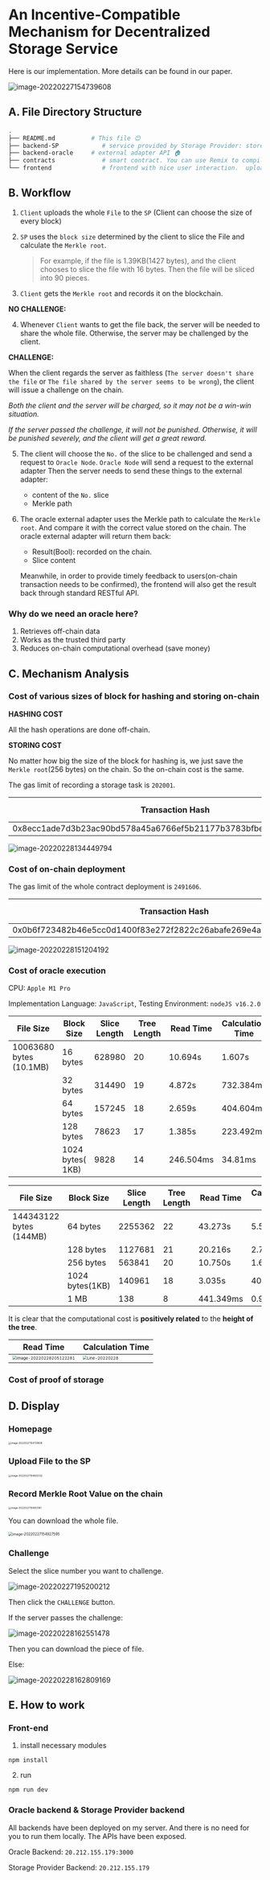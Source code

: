 # An Incentive-Compatible Mechanism for Decentralized Storage Service

Here is our implementation. More details can be found in our paper.

<img src="https://tva1.sinaimg.cn/large/e6c9d24egy1gzs49jdt8aj21hc0u0q5w.jpg" alt="image-20220227154739608" style="zoom: 100%;" />

## A. File Directory Structure

```bash
.
├── README.md          # This file 😊
├── backend-SP			  # service provided by Storage Provider: store file📦 / download file⏬ APIs
├── backend-oracle     # external adapter API 🏠
├── contracts			  # smart contract. You can use Remix to compile and deploy it.
└── frontend			  # frontend with nice user interaction.  upload⏫ / download⏬ / on-chain operation👝
```

## B. Workflow

1. `Client` uploads the whole  `File`  to the `SP`  (Client can choose the size of every block)

2. `SP` uses the `block size` determined by the client to slice the File and calculate the `Merkle root`.

   > For example, if the file is 1.39KB(1427 bytes), and the client chooses to slice the file with 16 bytes. Then the file will be sliced into 90 pieces.

3. `Client` gets the `Merkle root` and records it on the blockchain.

**NO CHALLENGE:**

4. Whenever `Client` wants to get the file back, the server will be needed to share the whole file. Otherwise, the server may be challenged by the client. 

**CHALLENGE:**

When the client regards the server as faithless (`The server doesn't share the file` or `The file shared by the server seems to be wrong`), the client will issue a challenge on the chain.

*Both the client and the server will be charged, so it may not be a win-win situation.*

*If the server passed the challenge, it will not be punished. Otherwise, it will be punished severely, and the client will get a great reward.*

5. The client will choose the `No.` of the slice to be challenged and send a request to `Oracle Node`. `Oracle Node` will send a request to the external adapter Then the server needs to send these things to the external adapter:

   * content of the `No.` slice
   * Merkle path

6. The oracle external adapter uses the Merkle path to calculate the `Merkle root`. And compare it with the correct value stored on the chain. The oracle external adapter will return them back:

   * Result(Bool): recorded on the chain.
   * Slice content

   Meanwhile, in order to provide timely feedback to users(on-chain transaction needs to be confirmed), the frontend will also get the result back through standard RESTful API. 

### Why do we need an oracle here?

1. Retrieves off-chain data
2. Works as the trusted third party
3. Reduces on-chain computational overhead (save money)

## C. Mechanism Analysis

### Cost of various sizes of block for hashing and storing on-chain

**HASHING COST**

All the hash operations are done off-chain.

**STORING COST**

No matter how big the size of the block for hashing is, we just save the `Merkle root`(256 bytes) on the chain. So the on-chain cost is the same.

The gas limit of recording a storage task is `202001`.

| Transaction Hash                                             | Gas Limit | Fee(Ether)               |
| ------------------------------------------------------------ | --------- | ------------------------ |
| 0x8ecc1ade7d3b23ac90bd578a45a6766ef5b21177b3783bfbeb3024ac34f85152 | 202001    | 0**.**000000000001616008 |

![image-20220228134449794](https://tva1.sinaimg.cn/large/e6c9d24egy1gzt6c1b8fzj21p00muada.jpg)

### Cost of on-chain deployment

The gas limit of the whole contract deployment is `2491606`. 

| Transaction Hash                                             | Gas Limit | Fee(Ether)               |
| ------------------------------------------------------------ | --------- | ------------------------ |
| 0x0b6f723482b46e5cc0d1400f83e272f2822c26abafe269e4ab7ba2a8de805b31 | 2491606   | 0**.**000000000022424454 |

![image-20220228151204192](https://tva1.sinaimg.cn/large/e6c9d24egy1gzt8ut1mj9j21oi0notb7.jpg)

### Cost of oracle execution

CPU: `Apple M1 Pro `

Implementation Language: `JavaScript`, Testing Environment: `nodeJS v16.2.0`

| File Size               | Block Size       | Slice Length | Tree Length | Read Time | Calculation Time |
| ----------------------- | ---------------- | ------------ | ----------- | --------- | ---------------- |
| 10063680 bytes (10.1MB) | 16 bytes         | 628980       | 20          | 10.694s   | 1.607s           |
|                         | 32 bytes         | 314490       | 19          | 4.872s    | 732.384ms        |
|                         | 64 bytes         | 157245       | 18          | 2.659s    | 404.604ms        |
|                         | 128 bytes        | 78623        | 17          | 1.385s    | 223.492ms        |
|                         | 1024 bytes( 1KB) | 9828         | 14          | 246.504ms | 34.81ms          |

| File Size               | Block Size      | Slice Length | Tree Length | Read Time | Calculation Time |
| ----------------------- | --------------- | ------------ | ----------- | --------- | ---------------- |
| 144343122 bytes (144MB) | 64 bytes        | 2255362      | 22          | 43.273s   | 5.541s           |
|                         | 128 bytes       | 1127681      | 21          | 20.216s   | 2.706s           |
|                         | 256 bytes       | 563841       | 20          | 10.750s   | 1.620s           |
|                         | 1024 bytes(1KB) | 140961       | 18          | 3.035s    | 400.533ms        |
|                         | 1 MB            | 138          | 8           | 441.349ms | 0.938ms          |

It is clear that the computational cost is **positively related** to the **height of the tree**.

| Read Time                                                    | Calculation Time                                             |
| ------------------------------------------------------------ | ------------------------------------------------------------ |
| <img src="https://tva1.sinaimg.cn/large/e6c9d24egy1gztjwu4rwmj20uo0km0tf.jpg" alt="image-20220228205122281" style="zoom:50%;" /> | <img src="https://tva1.sinaimg.cn/large/e6c9d24egy1gztirx6bkmj20v40kw3z9.jpg" alt="Line-20220228" style="zoom:50%;" /> |

### Cost of proof of storage



## D. Display

### Homepage

<img src="https://tva1.sinaimg.cn/large/e6c9d24egy1gzs49jdt8aj21hc0u0q5w.jpg" alt="image-20220227154739608" style="zoom: 33%;" />

### Upload File to the SP

<img src="https://tva1.sinaimg.cn/large/e6c9d24egy1gzs49xa1irj21hc0u0add.jpg" alt="image-20220227154802332" style="zoom: 33%;" />

### Record Merkle Root Value on the chain

<img src="https://tva1.sinaimg.cn/large/e6c9d24egy1gzs4at5j87j21hc0rsgp2.jpg" alt="image-20220227154853161" style="zoom: 33%;" />

You can download the whole file.

<img src="https://tva1.sinaimg.cn/large/e6c9d24egy1gzs4bep5yyj20pc0pm0vo.jpg" alt="image-20220227154927595" style="zoom:50%;" />

### Challenge

Select the slice number you want to challenge.

![image-20220227195200212](https://tva1.sinaimg.cn/large/e6c9d24egy1gzsbbr8ooij208101qq2s.jpg)

Then click the `CHALLENGE` button.

If the server passes the challenge:

![image-20220228162551478](https://tva1.sinaimg.cn/large/e6c9d24egy1gztazkq9w7j219i07kwfg.jpg)

Then you can download the piece of file.

Else: 

![image-20220228162809169](https://tva1.sinaimg.cn/large/e6c9d24egy1gztb1yzpytj219u0ag3zv.jpg)

## E. How to work

### Front-end

1. install necessary modules

```
npm install
```

2. run

```
npm run dev
```

### Oracle backend & Storage Provider backend

All backends have been deployed on my server. And there is no need for you to run them locally. The APIs have been exposed.

Oracle Backend: `20.212.155.179:3000`

Storage Provider Backend: `20.212.155.179`
